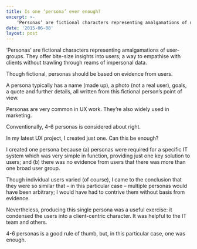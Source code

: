 ```yaml
---
title: Is one ‘persona’ ever enough?
excerpt: >- 
    ‘Personas’ are fictional characters representing amalgamations of user-groups...
date: '2015-06-08'
layout: post
---
```


‘Personas’ are fictional characters representing amalgamations of user-groups. They offer bite-size insights into users; a way to empathise with clients without trawling through reams of impersonal data.

Though fictional, personas should be based on evidence from users.

A persona typically has a name (made up), a photo (not a real user), goals, a quote and further details, all written from this fictional person’s point of view.

Personas are very common in UX work. They’re also widely used in marketing.

Conventionally, 4-6 personas is considered about right.

In my latest UX project, I created just one. Can this be enough?
 
I created one persona because (a) personas were required for a specific IT system which was very simple in function, providing just one key solution to users; and (b) there was no evidence from users that there was more than one broad user group.

Though individual users varied (of course), I came to the conclusion that they were so similar that – in this particular case – multiple personas would have been arbitrary; I would have had to contrive them without basis from evidence.

Nevertheless, producing this single persona was a useful exercise: it condensed the users into a client-centric character. It was helpful to the IT team and others.

4-6 personas is a good rule of thumb, but, in this particular case, one was enough.